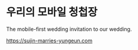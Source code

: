 # 우리의 모바일 청첩장

The mobile-first wedding invitation to our wedding. 

https://sujin-marries-yungeun.com
